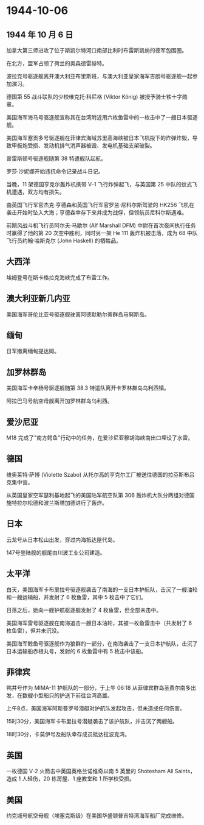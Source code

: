 # 1944-10-06

## 1944 年 10 月 6 日

加拿大第三师进攻了位于斯凯尔特河口南部比利时布雷斯凯纳的德军包围圈。

在北方，盟军占领了荷兰的奥森德雷赫特。

波拉克号驱逐舰离开澳大利亚布里斯班，与澳大利亚皇家海军吉朗号驱逐舰一起参加演习。

德国第 55 战斗联队的少校维克托·科尼格 (Viktor König)
被授予骑士铁十字勋章。

美国海军海马号驱逐舰宣称其在台湾附近用六枚鱼雷中的一枚击中了一艘日本驱逐舰。

美国海军塞贡多号驱逐舰在菲律宾海域苏里高海峡被日本飞机投下的炸弹炸毁，导致甲板炮受损、发动机排气消声器被毁、发电机基础支架破裂。

普雷斯顿号驱逐舰随第 38 特遣舰队起航。

罗莎·沙妮娜开始违抗命令记录战斗日记。

当晚，11 架德国亨克尔轰炸机携带 V-1 飞行炸弹起飞，与英国第 25
中队的蚊式飞机遭遇，双方均有损失。

由英国飞行军官杰克·亨德森和英国飞行军官罗兰·尼科尔斯驾驶的 HK256
飞机在袭击开始时坠入大海；亨德森幸存下来并成为战俘，但领航员尼科尔斯遇难。

前飓风战斗机飞行员阿尔夫·马歇尔 (Alf Marshall DFM)
中尉在首次夜间执行任务时赢得了他的第 20 次空中胜利，同时另一架 He 111
轰炸机被击落，成为 68 中队飞行员约翰·哈斯克尔 (John Haskell) 的牺牲品。

## 大西洋

埃姆登号在斯卡格拉克海峡完成了布雷工作。

## 澳大利亚新几内亚

美国海军哥伦比亚号驱逐舰驶离阿德默勒尔蒂群岛马努斯岛。

## 缅甸

日军撤离缅甸提达姆。

## 加罗林群岛

美国海军卡辛杨号驱逐舰随第 38.3 特遣队离开卡罗林群岛乌利西镇。

阿拉巴马号航空母舰离开加罗林群岛乌利西。

## 爱沙尼亚

M18 完成了"南方鳄鱼"行动中的任务，在爱沙尼亚穆胡海峡南出口埋设了水雷。

## 德国

维奥莱特·萨博 (Violette Szabo)
从托尔高的亨克尔工厂被送往德国的拉芬斯布吕克集中营。

从英国皇家空军瑟利基地起飞的美国陆军航空队第 306
轰炸机大队分两组对德国施特拉尔松德和波兰斯塔加德进行了轰炸。

## 日本

云龙号从日本松山出发，穿过内海抵达屋代岛。

147号登陆舰的舰尾由川波工业公司建造。

## 太平洋

白天，美国海军卡布里拉号驱逐舰袭击了南海的一支日本护航队，击沉了一艘油轮和一艘运输船，并发射了
6 枚鱼雷，其中 5 枚击中了它们。

日落之后，她向一艘护航驱逐舰发射了 4 枚鱼雷，但全部未击中。

美国海军雷号驱逐舰在南海追击一艘日本油轮，其被一枚鱼雷击中（共发射了 6
枚鱼雷），但并未沉没。

美国海军鲸鱼号驱逐舰作为狼群的一部分，在南海袭击了一支日本护航队，击沉了日本运输船赤根丸号，发射的
6 枚鱼雷中有 5 枚击中该船。

## 菲律宾

鸭井号作为 MIMA-11 护航队的一部分，于上午 06:18
从菲律宾群岛圣费尔南多出发，在数艘小型船只的护送下前往台湾高雄。

上午8点，美国海军阿斯普罗号潜艇对护航队发起攻击，但未造成任何伤害。

15时30分，美国海军卡布里拉号潜艇袭击了该护航队，并击沉了两艘船。

18时30分，卡莫伊号及船队幸存成员抵达拉波克湾。

## 英国

一枚德国 V-2 火箭击中英国英格兰诺维奇以南 5 英里的 Shotesham All
Saints，造成 1 人轻伤，20 栋房屋、1 座教堂和 1 所学校受损。

## 美国

约克城号航空母舰（埃塞克斯级）在美国华盛顿普吉特湾海军船厂完成维修。

